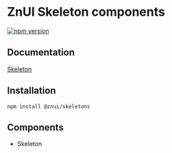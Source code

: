 # ZnUI Skeleton components
[![npm version](https://badge.fury.io/js/@znui%2Fskeletons.svg)](https://badge.fury.io/js/@znui%2Fskeletons)

## Documentation
[Skeleton](https://ui.zation.ru/#/components/Skeleton)

## Installation

```
npm install @znui/skeletons
```

## Components
- Skeleton
